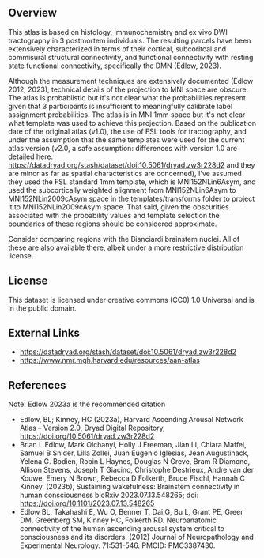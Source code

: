 ## Overview

This atlas is based on histology, immunochemistry and ex vivo DWI tractography 
in 3 postmortem individuals. The resulting parcels have been extensively 
characterized in terms of their cortical, subcoritcal and commisural 
structural connectivity, and functional connectivity with resting state 
functional connectivity, specifically the DMN (Edlow, 2023).

Although the measurement techniques are extensively documented (Edlow 2012, 
2023), technical details of the projection to MNI space are obscure. The atlas
is probablistic but it's not clear what the probabilities represent given that
3 participants is insufficient to meaningfully calibrate label assignment 
probabilities. The atlas is in MNI 1mm space but it's not clear what template
was used to achieve this projection. Based on the publication date of the 
original atlas (v1.0), the use of FSL tools for tractography, and under the
assumption that the same templates were used for the current atlas version 
(v2.0, a safe assumption: differences with version 1.0 are detailed here:
https://datadryad.org/stash/dataset/doi:10.5061/dryad.zw3r228d2 and they are
minor as far as spatial characteristics are concerned), I've assumed they 
used the FSL standard 1mm template, which is MNI152NLin6Asym, and used the
subcortically weighted alignment from MNI152NLin6Asym to MNI152NLin2009cAsym
space in the templates/transforms folder to project it to MNI152NLin2009cAsym
space. That said, given the obscurities associated with the probability values 
and template selection the boundaries of these regions should be considered 
approximate.

Consider comparing regions with the Bianciardi brainstem nuclei. All of these
are also available there, albeit under a more restrictive distribution license.

## License

This dataset is licensed under creative commons (CC0) 1.0 Universal and is in
the public domain.

## External Links

* https://datadryad.org/stash/dataset/doi:10.5061/dryad.zw3r228d2
* https://www.nmr.mgh.harvard.edu/resources/aan-atlas


## References

Note: Edlow 2023a is the recommended citation

* Edlow, BL; Kinney, HC (2023a), Harvard Ascending Arousal Network Atlas – Version 2.0, Dryad Digital Repository, https://doi.org/10.5061/dryad.zw3r228d2
* Brian L Edlow, Mark Olchanyi, Holly J Freeman, Jian Li, Chiara Maffei, Samuel B Snider, Lilla Zollei, Juan Eugenio Iglesias, Jean Augustinack, Yelena G. Bodien, Robin L Haynes, Douglas N Greve, Bram R Diamond, Allison Stevens, Joseph T Giacino, Christophe Destrieux, Andre van der Kouwe, Emery N Brown, Rebecca D Folkerth, Bruce Fischl, Hannah C Kinney. (2023b), Sustaining wakefulness: Brainstem connectivity in human consciousness bioRxiv 2023.07.13.548265; doi: https://doi.org/10.1101/2023.07.13.548265
* Edlow BL, Takahashi E, Wu O, Benner T, Dai G, Bu L, Grant PE, Greer DM, Greenberg SM, Kinney HC, Folkerth RD. Neuroanatomic connectivity of the human ascending arousal system critical to consciousness and its disorders. (2012) Journal of Neuropathology and Experimental Neurology. 71:531-546.  PMCID: PMC3387430.
